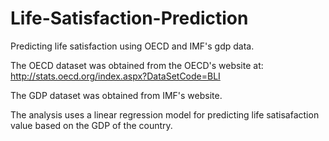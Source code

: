 # Life-Satisfaction-Prediction
Predicting life satisfaction using OECD and IMF's gdp data.

The OECD dataset was obtained from the OECD's website at: http://stats.oecd.org/index.aspx?DataSetCode=BLI

The GDP dataset was obtained from IMF's website.

The analysis uses a linear regression model for predicting life satisafaction value based on the GDP of the country.
